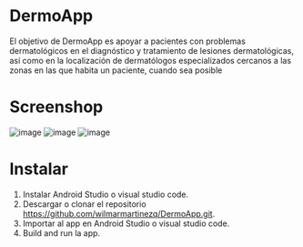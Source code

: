 # DermoApp

El objetivo de DermoApp es apoyar a pacientes con problemas dermatológicos en el diagnóstico y tratamiento de lesiones dermatológicas, así como en la localización de dermatólogos especializados cercanos a las zonas en las que habita un paciente, cuando sea posible

# Screenshop
![image](https://user-images.githubusercontent.com/79046602/216842690-7e828eba-008f-4200-8e10-bc4605c00cec.png)
![image](https://user-images.githubusercontent.com/79046602/216842725-106ded1f-6c53-4c26-a3d9-6a6c54dae696.png)
![image](https://user-images.githubusercontent.com/79046602/219998209-20149048-849a-43b4-b5ca-57a28b7b1fba.png)


# Instalar
1. Instalar Android Studio o visual studio code.
2. Descargar o clonar el repositorio https://github.com/wilmarmartinezq/DermoApp.git.
3. Importar al app en Android Studio o visual studio code.
4. Build and run la app.

